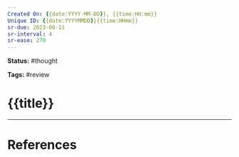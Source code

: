 ```yaml
---
Created On: {{date:YYYY-MM-DD}}, {{time:HH:mm}}
Unique ID: {{date:YYYYMMDD}}{{time:HHmm}}
sr-due: 2023-08-11
sr-interval: 4
sr-ease: 270
---
```

**Status:** #thought 

**Tags:** #review 

# {{title}}




---
# References
